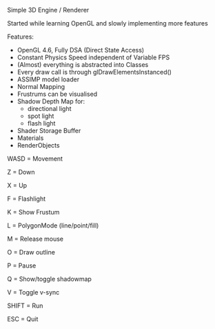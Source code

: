 Simple 3D Engine / Renderer

Started while learning OpenGL and slowly implementing more features

Features:
- OpenGL 4.6, Fully DSA (Direct State Access)
- Constant Physics Speed independent of Variable FPS
- (Almost) everything is abstracted into Classes
- Every draw call is through glDrawElementsInstanced()
- ASSIMP model loader
- Normal Mapping
- Frustrums can be visualised
- Shadow Depth Map for:
  -   directional light
  -   spot light
  -   flash light 
- Shader Storage Buffer
- Materials
- RenderObjects

WASD = Movement

Z = Down

X = Up

F = Flashlight

K = Show Frustum

L = PolygonMode (line/point/fill)

M = Release mouse

O = Draw outline

P = Pause

Q = Show/toggle shadowmap

V = Toggle v-sync

SHIFT = Run

ESC = Quit
